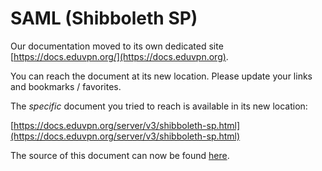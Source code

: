 # SAML (Shibboleth SP)
    
Our documentation moved to its own dedicated site 
[https://docs.eduvpn.org/](https://docs.eduvpn.org).

You can reach the document at its new location. Please update your links and 
bookmarks / favorites.

The _specific_ document you tried to reach is available in its new location:

[https://docs.eduvpn.org/server/v3/shibboleth-sp.html](https://docs.eduvpn.org/server/v3/shibboleth-sp.html)

The source of this document can now be found [here](https://codeberg.org/eduVPN/documentation/src/branch/v3/shibboleth-sp.md).
